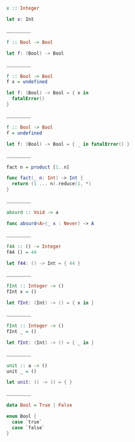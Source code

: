 ```Haskell
x :: Integer
```
```swift
let x: Int
```
................
```Haskell
f :: Bool -> Bool
```
```swift
let f: (Bool) -> Bool
```
................
```Haskell
f :: Bool -> Bool
f x = undefined
```
```swift
let f: (Bool) -> Bool = { x in
  fatalError()
}
```
................
```Haskell
f :: Bool -> Bool
f = undefined
```
```swift
let f: (Bool) -> Bool = { _ in fatalError() }
```
................
```Haskell
fact n = product [1..n]
```
```swift
func fact(_ n: Int) -> Int {
  return (1 ... n).reduce(1, *)
}
```
................
```Haskell
absurd :: Void -> a
```
```swift
func absurd<A>(_ x : Never) -> A
```
................
```Haskell
f44 :: () -> Integer
f44 () = 44
```
```swift
let f44: () -> Int = { 44 }
```
................
```Haskell
fInt :: Integer -> ()
fInt x = ()
```
```swift
let fInt: (Int) -> () = { x in }
```
................
```Haskell
fInt :: Integer -> ()
fInt _ = ()
```
```swift
let fInt: (Int) -> () = { _ in }
```
................
```Haskell
unit :: a -> ()
unit _ = ()
```
```swift
let unit: () -> () = { }
```
................
```Haskell
data Bool = True | False
```
```swift
enum Bool {
  case `true`
  case `false`
}
```
